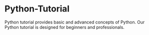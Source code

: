 # Python-Tutorial
Python tutorial provides basic and advanced concepts of Python. Our Python tutorial is designed for beginners and professionals.
